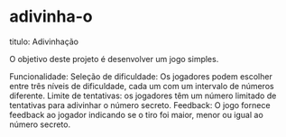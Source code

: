 ﻿# adivinha-o
 titulo: Adivinhação

O objetivo deste projeto é desenvolver um jogo simples.

Funcionalidade:
Seleção de dificuldade: Os jogadores podem escolher entre três níveis de dificuldade, cada um com um intervalo de números diferente. 
Limite de tentativas: os jogadores têm um número limitado de tentativas para adivinhar o número secreto. 
Feedback: O jogo fornece feedback ao jogador indicando se o tiro foi maior, menor ou igual ao número secreto.
